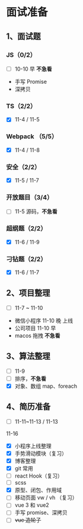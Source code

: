 # 面试准备

## 1、面试题

### JS（0/2）

- [ ] 10-10 早 **不急看**
- 手写 Promise
- 深拷贝

### TS（2/2）

- [x] 11-4 / 11-5

### Webpack （5/5）

- [x] 11-4 / 11-8

### 安全（2/2）

- [x] 11-5 / 11-7

### 开放题目（3/4）

- [ ] 11-5 源码，**不急看**

### 超纲题（2/2）

- [x] 11-6 / 11-9

### 刁钻题（2/2）

- [x] 11-6 / 11-7

## 2、项目整理

- [ ] 11-7 ~ 11-10

- 微信小程序 11-10 晚 上线
- 公司项目 11-10 早
- macos 拖拽 **不急看**

## 3、算法整理

- [ ] 11-9
- [ ] 排序，**不急看**
- [x] 对象、数组 map、foreach

## 4、简历准备

- [ ] 11-11~11-13 / 11-13

11-16

- [x] 小程序上线整理
- [x] 手势滑动模块（复习）
- [x] 博客整理
- [x] git 常用
- [ ] react Hook（复习）
- [ ] scss
- [x] 原型、闭包、作用域
- [ ] 移动页面 vw / vh （复习）
- [ ] vue 3 和 vue2
- [ ] 手写 promise、深拷贝
- [ ] ~~vue 造轮子~~
